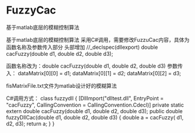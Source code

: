 # FuzzyCac
基于matlab底层的模糊控制算法

基于matlab底层的模糊控制算法 采用C#调用，需要修改FuzzuCac内容，具体为函数名称及参数传入部分 头部增加 //_declspec(dllexport) double cacFuzzy(double d1, double d2, double d3);

函数名称改为：double cacFuzzy(double d1, double d2, double d3) 参数传入：
dataMatrix[0][0] = d1; dataMatrix[0][1] = d2; dataMatrix[0][2] = d3;

fisMatrixFile.txt文件为matlab设计好的模糊算法

C#调用方式： class fuzzydll { 
[DllImport("dlltest.dll", EntryPoint = "cacFuzzy", CallingConvention = CallingConvention.Cdecl)] 
private static extern double cacFuzzy(double d1, double d2, double d3);
public double fuzzyDllCac(double d1, double d2, double d3) { 
double a = cacFuzzy( d1, d2, d3); return a; } 
}

